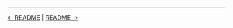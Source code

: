 

<!-- FooterStart -->
---
[← README](../03_03_manage_artifacts/README.md) | [README →](../03_05_string_parameters/README.md)
<!-- FooterEnd -->
